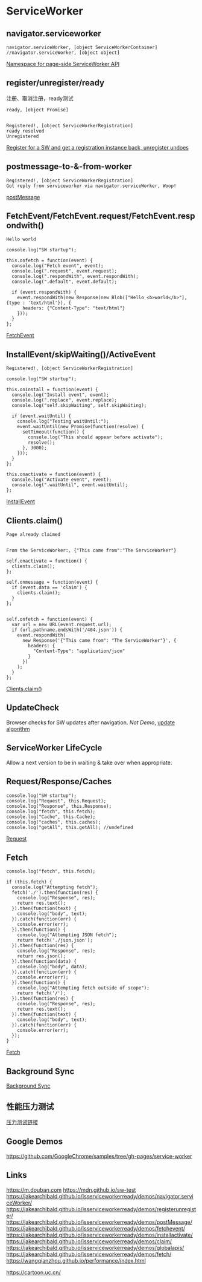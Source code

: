 # ServiceWorker
## navigator.serviceworker
~~~
navigator.serviceWorker, [object ServiceWorkerContainer] //navigator.serviceWorker, [object object]
~~~

[Namespace for page-side ServiceWorker API](https://jakearchibald.github.io/isserviceworkerready/demos/navigator.serviceWorker/)


## register/unregister/ready
注册、取消注册，ready测试

~~~
ready, [object Promise]


Registered!, [object ServiceWorkerRegistration]
ready resolved
Unregistered
~~~

[Register for a SW and get a registration instance back, unregister undoes](https://jakearchibald.github.io/isserviceworkerready/demos/registerunregister/)

## postmessage-to-&-from-worker

~~~
Registered!, [object ServiceWorkerRegistration]
Got reply from serviceworker via navigator.serviceWorker, Woop!
~~~

[postMessage](https://jakearchibald.github.io/isserviceworkerready/demos/postMessage/)

## FetchEvent/FetchEvent.request/FetchEvent.respondwith()
~~~
Hello world
~~~

~~~
console.log("SW startup");

this.onfetch = function(event) {
  console.log("Fetch event", event);
  console.log(".request", event.request);
  console.log(".respondWith", event.respondWith);
  console.log(".default", event.default);

  if (event.respondWith) {
    event.respondWith(new Response(new Blob(["Hello <b>world</b>"], {type : 'text/html'}), {
      headers: {"Content-Type": "text/html"}
    }));
  }
};
~~~

[FetchEvent](https://jakearchibald.github.io/isserviceworkerready/demos/fetchevent/)


## InstallEvent/skipWaiting()/ActiveEvent
~~~
Registered!, [object ServiceWorkerRegistration]
~~~

~~~
console.log("SW startup");

this.oninstall = function(event) {
  console.log("Install event", event);
  console.log(".replace", event.replace);
  console.log("self.skipWaiting", self.skipWaiting);

  if (event.waitUntil) {
    console.log("Testing waitUntil:");
    event.waitUntil(new Promise(function(resolve) {
      setTimeout(function() {
        console.log("This should appear before activate");
        resolve();
      }, 3000);
    }));
  }
};

this.onactivate = function(event) {
  console.log("Activate event", event);
  console.log(".waitUntil", event.waitUntil);
};
~~~

[InstallEvent](https://jakearchibald.github.io/isserviceworkerready/demos/installactivate/)

## Clients.claim()
~~~
Page already claimed


From the ServiceWorker:, {"This came from":"The ServiceWorker"}
~~~

~~~
self.onactivate = function() {
  clients.claim();
};

self.onmessage = function(event) {
  if (event.data == 'claim') {
    clients.claim();
  }
};


self.onfetch = function(event) {
  var url = new URL(event.request.url);
  if (url.pathname.endsWith('/404.json')) {
    event.respondWith(
      new Response('{"This came from": "The ServiceWorker"}', {
        headers: {
          "Content-Type": "application/json"
        }
      })
    );
  }
};

~~~
[Clients.claim()](https://jakearchibald.github.io/isserviceworkerready/demos/claim/)

## UpdateCheck
Browser checks for SW updates after navigation. *Not Demo*, [update algorithm](https://w3c.github.io/ServiceWorker/#update-algorithm)

## ServiceWorker LifeCycle
Allow a next version to be in waiting & take over when appropriate.

## Request/Response/Caches
~~~
console.log("SW startup");
console.log("Request", this.Request);
console.log("Response", this.Response);
console.log("fetch", this.fetch);
console.log("Cache", this.Cache);
console.log("caches", this.caches);
console.log("getAll", this.getAll); //undefined
~~~
[Request](https://jakearchibald.github.io/isserviceworkerready/demos/globalapis/)


## Fetch
~~~
console.log("fetch", this.fetch);

if (this.fetch) {
  console.log("Attempting fetch");
  fetch('./').then(function(res) {
    console.log("Response", res);
    return res.text();
  }).then(function(text) {
    console.log("body", text);
  }).catch(function(err) {
    console.error(err);
  }).then(function() {
    console.log("Attempting JSON fetch");
    return fetch('./json.json');
  }).then(function(res) {
    console.log("Response", res);
    return res.json();
  }).then(function(data) {
    console.log("body", data);
  }).catch(function(err) {
    console.error(err);
  }).then(function() {
    console.log("Attempting fetch outside of scope");
    return fetch('/');
  }).then(function(res) {
    console.log("Response", res);
    return res.text();
  }).then(function(text) {
    console.log("body", text);
  }).catch(function(err) {
    console.error(err);
  });
}
~~~
[Fetch](https://jakearchibald.github.io/isserviceworkerready/demos/fetch/)



## Background Sync
[Background Sync](https://jakearchibald.github.io/isserviceworkerready/demos/sync/)

## 性能压力测试
[压力测试链接](https://wangqianzhou.github.io/performance/index.html)

## Google Demos
https://github.com/GoogleChrome/samples/tree/gh-pages/service-worker

## Links
https://m.douban.com
https://mdn.github.io/sw-test
https://jakearchibald.github.io/isserviceworkerready/demos/navigator.serviceWorker/
https://jakearchibald.github.io/isserviceworkerready/demos/registerunregister/
https://jakearchibald.github.io/isserviceworkerready/demos/postMessage/
https://jakearchibald.github.io/isserviceworkerready/demos/fetchevent/
https://jakearchibald.github.io/isserviceworkerready/demos/installactivate/
https://jakearchibald.github.io/isserviceworkerready/demos/claim/
https://jakearchibald.github.io/isserviceworkerready/demos/globalapis/
https://jakearchibald.github.io/isserviceworkerready/demos/fetch/
https://wangqianzhou.github.io/performance/index.html


https://cartoon.uc.cn/
